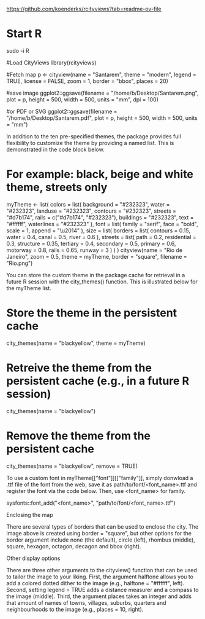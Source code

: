 https://github.com/koenderks/rcityviews?tab=readme-ov-file

# Start R
sudo -i R

#Load CityViews
library(rcityviews)


#Fetch map
 p <- cityview(name = "Santarem", theme = "modern", legend = TRUE, license = FALSE, zoom = 1, border = "bbox", places = 20)

#save image
ggplot2::ggsave(filename = "/home/b/Desktop/Santarem.png", plot = p, height = 500, width = 500, units = "mm", dpi = 100)

#or PDF or SVG
ggplot2::ggsave(filename = "/home/b/Desktop/Santarem.pdf", plot = p, height = 500, width = 500, units = "mm")


In addition to the ten pre-specified themes, the package provides full flexibility to customize the theme by providing a named list. This is demonstrated in the code block below.

# For example: black, beige and white theme, streets only
myTheme <- list(
  colors = list(
    background = "#232323",
    water = "#232323",
    landuse = "#232323",
    contours = "#232323",
    streets = "#d7b174",
    rails = c("#d7b174", "#232323"),
    buildings = "#232323",
    text = "#ffffff",
    waterlines = "#232323"
  ),
  font = list(
    family = "serif",
    face = "bold",
    scale = 1,
    append = "\u2014"
  ),
  size = list(
    borders = list(
      contours = 0.15,
      water = 0.4,
      canal = 0.5,
      river = 0.6
    ),
    streets = list(
      path = 0.2,
      residential = 0.3,
      structure = 0.35,
      tertiary = 0.4,
      secondary = 0.5,
      primary = 0.6,
      motorway = 0.8,
      rails = 0.65,
      runway = 3
    )
  )
)
cityview(name = "Rio de Janeiro", zoom = 0.5, theme = myTheme, border = "square", filename = "Rio.png")

You can store the custom theme in the package cache for retrieval in a future R session with the city_themes() function. This is illustrated below for the myTheme list.

# Store the theme in the persistent cache
city_themes(name = "blackyellow", theme = myTheme)
# Retreive the theme from the persistent cache (e.g., in a future R session)
city_themes(name = "blackyellow")
# Remove the theme from the persistent cache
city_themes(name = "blackyellow", remove = TRUE)

To use a custom font in myTheme[["font"]][["family"]], simply donwload a .ttf file of the font from the web, save it as path/to/font/<font_name>.ttf and register the font via the code below. Then, use <font_name> for family.

sysfonts::font_add("<font_name>", "path/to/font/<font_name>.ttf")

Enclosing the map

There are several types of borders that can be used to enclose the city. The image above is created using border = "square", but other options for the border argument include none (the default), circle (left), rhombus (middle), square, hexagon, octagon, decagon and bbox (right).

Other display options

There are three other arguments to the cityview() function that can be used to tailor the image to your liking. First, the argument halftone allows you to add a colored dotted dither to the image (e.g., halftone = "#ffffff", left). Second, setting legend = TRUE adds a distance measurer and a compass to the image (middle). Third, the argument places takes an integer and adds that amount of names of towns, villages, suburbs, quarters and neighbourhoods to the image (e.g., places = 10, right).

